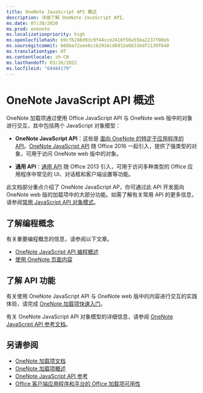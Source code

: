 ```yaml
---
title: OneNote JavaScript API 概述
description: 详细了解 OneNote JavaScript API。
ms.date: 07/28/2020
ms.prod: onenote
ms.localizationpriority: high
ms.openlocfilehash: b9cfb288d93c9f44cce2416f56a55ba2237f08eb
ms.sourcegitcommit: b66ba72aee8ccb2916cd6012e66316df2130f640
ms.translationtype: HT
ms.contentlocale: zh-CN
ms.lasthandoff: 03/26/2022
ms.locfileid: "64484179"
---
```

# <a name="onenote-javascript-api-overview"></a>OneNote JavaScript API 概述

OneNote 加载项通过使用 Office JavaScript API 与 OneNote web 版中的对象进行交互，其中包括两个 JavaScript 对象模型：

* **OneNote JavaScript API**：这些是 [面向 OneNote 的特定于应用程序的 API](../../develop/application-specific-api-model.md)。[OneNote JavaScript API](/javascript/api/onenote) 随 Office 2016 一起引入，提供了强类型的对象，可用于访问 OneNote web 版中的对象。

* **通用 API**：[通用 API](/javascript/api/office) 随 Office 2013 引入，可用于访问多种类型的 Office 应用程序中常见的 UI、对话框和客户端设置等功能。

此文档部分重点介绍了 OneNote JavaScript AP，你可通过此 API 开发面向 OneNote web 版的加载项中的大部分功能。如需了解有关常用 API 的更多信息，请参阅[常用 JavaScript API 对象模式](../../develop/office-javascript-api-object-model.md)。

## <a name="learn-programming-concepts"></a>了解编程概念

有关重要编程概念的信息，请参阅以下文章。

* [OneNote JavaScript API 编程概述](../../onenote/onenote-add-ins-programming-overview.md)
* [使用 OneNote 页面内容](../../onenote/onenote-add-ins-page-content.md)

## <a name="learn-about-api-capabilities"></a>了解 API 功能

有关使用 OneNote JavaScript API 与 OneNote web 版中的内容进行交互的实践体验，请完成 [OneNote 加载项快速入门](../../quickstarts/onenote-quickstart.md)。

有关 OneNote JavaScript API 对象模型的详细信息，请参阅 [OneNote JavaScript API 参考文档](/javascript/api/onenote)。

## <a name="see-also"></a>另请参阅

* [OneNote 加载项文档](../../onenote/index.yml)
* [OneNote 加载项概述](../../onenote/onenote-add-ins-programming-overview.md)
* [OneNote JavaScript API 参考](/javascript/api/onenote)
* [Office 客户端应用程序和平台的 Office 加载项可用性](/javascript/api/requirement-sets)
